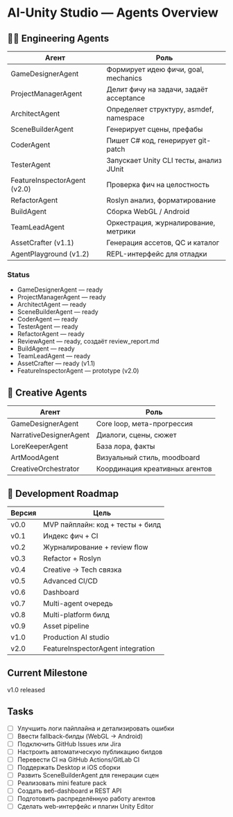 # AI-Unity Studio — Agents Overview

## 👨‍💻 Engineering Agents

| Агент              | Роль                                        |
|--------------------|---------------------------------------------|
| GameDesignerAgent   | Формирует идею фичи, goal, mechanics        |
| ProjectManagerAgent | Делит фичу на задачи, задаёт acceptance     |
| ArchitectAgent      | Определяет структуру, asmdef, namespace     |
| SceneBuilderAgent   | Генерирует сцены, префабы                   |
| CoderAgent          | Пишет C# код, генерирует git-patch          |
| TesterAgent         | Запускает Unity CLI тесты, анализ JUnit     |
| FeatureInspectorAgent (v2.0) | Проверка фич на целостность |
| RefactorAgent       | Roslyn анализ, форматирование               |
| BuildAgent          | Сборка WebGL / Android                      |
| TeamLeadAgent       | Оркестрация, журналирование, метрики        |
| AssetCrafter (v1.1) | Генерация ассетов, QC и каталог             |
| AgentPlayground (v1.2) | REPL-интерфейс для отладки                |

### Status

* GameDesignerAgent — ready
* ProjectManagerAgent — ready
* ArchitectAgent — ready
* SceneBuilderAgent — ready
* CoderAgent — ready
* TesterAgent — ready
* RefactorAgent — ready
* ReviewAgent — ready, создаёт review_report.md
* BuildAgent — ready
* TeamLeadAgent — ready
* AssetCrafter — ready (v1.1)
* FeatureInspectorAgent — prototype (v2.0)

## 🎨 Creative Agents

| Агент                  | Роль                                      |
|------------------------|-------------------------------------------|
| GameDesignerAgent       | Core loop, мета-прогрессия                |
| NarrativeDesignerAgent  | Диалоги, сцены, сюжет                     |
| LoreKeeperAgent         | База лора, факты                          |
| ArtMoodAgent            | Визуальный стиль, moodboard               |
| CreativeOrchestrator    | Координация креативных агентов            |

## 🌱 Development Roadmap

| Версия | Цель                                  |
|---------|---------------------------------------|
| v0.0    | MVP пайплайн: код + тесты + билд      |
| v0.1    | Индекс фич + CI                       |
| v0.2    | Журналирование + review flow          |
| v0.3    | Refactor + Roslyn                     |
| v0.4    | Creative → Tech связка                |
| v0.5    | Advanced CI/CD                        |
| v0.6    | Dashboard                             |
| v0.7    | Multi-agent очередь                   |
| v0.8    | Multi-platform билд                   |
| v0.9    | Asset pipeline                        |
| v1.0    | Production AI studio                  |
| v2.0    | FeatureInspectorAgent integration |

## Current Milestone

v1.0 released

## Tasks
- [ ] Улучшить логи пайплайна и детализировать ошибки
- [ ] Ввести fallback-билды (WebGL -> Android)
- [ ] Подключить GitHub Issues или Jira
- [ ] Настроить автоматическую публикацию билдов
- [ ] Перевести CI на GitHub Actions/GitLab CI
- [ ] Поддержать Desktop и iOS сборки
- [ ] Развить SceneBuilderAgent для генерации сцен
- [ ] Реализовать mini feature pack
- [ ] Создать веб-dashboard и REST API
- [ ] Подготовить распределённую работу агентов
- [ ] Сделать web-интерфейс и плагин Unity Editor
